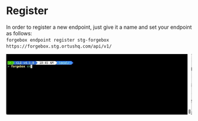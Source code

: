 # Register

In order to register a new endpoint, just give it a name and set your endpoint as follows:\
`forgebox endpoint register stg-forgebox https://forgebox.stg.ortushq.com/api/v1/`

![](<../../.gitbook/assets/forgebox-endpoint-register (1).gif>)
